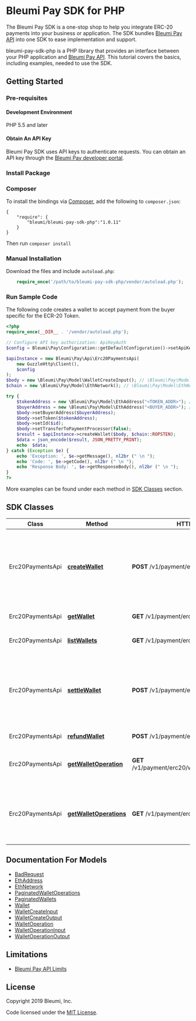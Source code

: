 # Bleumi Pay SDK for PHP

The Bleumi Pay SDK is a one-stop shop to help you integrate ERC-20 payments into your business or application. The SDK bundles [Bleumi Pay API](https://pay.bleumi.com/docs/#introduction) into one SDK to ease implementation and support.

bleumi-pay-sdk-php is a PHP library that provides an interface between your PHP application and [Bleumi Pay API](https://pay.bleumi.com/docs/#introduction). This tutorial covers the basics, including examples, needed to use the SDK.

## Getting Started

### Pre-requisites

#### Development Environment

PHP 5.5 and later

#### Obtain An API Key

Bleumi Pay SDK uses API keys to authenticate requests. You can obtain an API key through the [Bleumi Pay developer portal](https://pay.bleumi.com/app/).


### Install Package
### Composer

To install the bindings via [Composer](http://getcomposer.org/), add the following to `composer.json`:

```
{
    "require": {
        "bleumi/bleumi-pay-sdk-php":"1.0.11"
    }
}
```

Then run `composer install`

### Manual Installation

Download the files and include `autoload.php`:

```php
    require_once('/path/to/bleumi-pay-sdk-php/vendor/autoload.php');
```

### Run Sample Code

The following code creates a wallet to accept payment from the buyer specific for the ECR-20 Token.

```php
<?php
require_once(__DIR__ . '/vendor/autoload.php');

// Configure API key authorization: ApiKeyAuth
$config = Bleumi\Pay\Configuration::getDefaultConfiguration()->setApiKey('x-api-key', '<Your API Key>');

$apiInstance = new Bleumi\Pay\Api\Erc20PaymentsApi(
    new GuzzleHttp\Client(),
    $config
);
$body = new \Bleumi\Pay\Model\WalletCreateInput(); // \Bleumi\Pay\Model\WalletCreateInput | 
$chain = new \Bleumi\Pay\Model\EthNetwork(); // \Bleumi\Pay\Model\EthNetwork | Ethereum network in which wallet is to be created.

try {
    $tokenAddress = new \Bleumi\Pay\Model\EthAddress("<TOKEN_ADDR>"); // Replace <BUYER_ADDR> with the Buyer Address
    $buyerAddress = new \Bleumi\Pay\Model\EthAddress("<BUYER_ADDR>"); // Replace <TOKEN_ADDR> with the Token Address
    $body->setBuyerAddress($buyerAddress);
    $body->setToken($tokenAddress);
    $body->setId($id);
    $body->setTransferToPaymentProcessor(false);
    $result = $apiInstance->createWallet($body, $chain::ROPSTEN);
    $data = json_encode($result, JSON_PRETTY_PRINT);
    echo  $data;
} catch (Exception $e) {
    echo 'Exception: ', $e->getMessage(), nl2br (" \n ");
    echo 'Code: ', $e->getCode(), nl2br (" \n ");
    echo 'Response Body: ', $e->getResponseBody(), nl2br (" \n ");
}
?>
```

More examples can be found under each method in [SDK Classes](README.md#sdk-classes) section.

## SDK Classes

Class | Method | HTTP request | Description
------------ | ------------- | ------------- | -------------
Erc20PaymentsApi | [**createWallet**](docs/Api/Erc20PaymentsApi.md#createwallet) | **POST** /v1/payment/erc20/wallet | Create an unique wallet address to accept payments for an ERC-20 token from a buyer
Erc20PaymentsApi | [**getWallet**](docs/Api/Erc20PaymentsApi.md#getwallet) | **GET** /v1/payment/erc20/wallet/{id} | Return a specific wallet
Erc20PaymentsApi | [**listWallets**](docs/Api/Erc20PaymentsApi.md#listwallets) | **GET** /v1/payment/erc20/wallet | Returns a list of wallets
Erc20PaymentsApi | [**settleWallet**](docs/Api/Erc20PaymentsApi.md#settlewallet) | **POST** /v1/payment/erc20/wallet/{id}/settle | Settle a payment, amount received will be transferred even if less than payment amount
Erc20PaymentsApi | [**refundWallet**](docs/Api/Erc20PaymentsApi.md#refundwallet) | **POST** /v1/payment/erc20/wallet/{id}/refund | Refund wallet
Erc20PaymentsApi | [**getWalletOperation**](docs/Api/Erc20PaymentsApi.md#getwalletoperation) | **GET** /v1/payment/erc20/wallet/{id}/operation/{txid} | Return a specific operation of the wallet
Erc20PaymentsApi | [**getWalletOperations**](docs/Api/Erc20PaymentsApi.md#getwalletoperations) | **GET** /v1/payment/erc20/wallet/{id}/operation | Return the list of operations performed by the mechant on a specific wallet


## Documentation For Models

 - [BadRequest](docs/Model/BadRequest.md)
 - [EthAddress](docs/Model/EthAddress.md)
 - [EthNetwork](docs/Model/EthNetwork.md)
 - [PaginatedWalletOperations](docs/Model/PaginatedWalletOperations.md)
 - [PaginatedWallets](docs/Model/PaginatedWallets.md)
 - [Wallet](docs/Model/Wallet.md)
 - [WalletCreateInput](docs/Model/WalletCreateInput.md)
 - [WalletCreateOutput](docs/Model/WalletCreateOutput.md)
 - [WalletOperation](docs/Model/WalletOperation.md)
 - [WalletOperationInput](docs/Model/WalletOperationInput.md)
 - [WalletOperationOutput](docs/Model/WalletOperationOutput.md)

## Limitations

 - [Bleumi Pay API Limits](https://pay.bleumi.com/docs/#api-limits)


## License

Copyright 2019 Bleumi, Inc.

Code licensed under the [MIT License](docs/MITLicense.md).